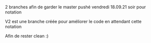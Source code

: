 2 branches afin de garder le master pushé vendredi 18.09.21 soir pour notation

V2 est une branche créée pour améliorer le code en attendant cette notation

Afin de rester clean :)
